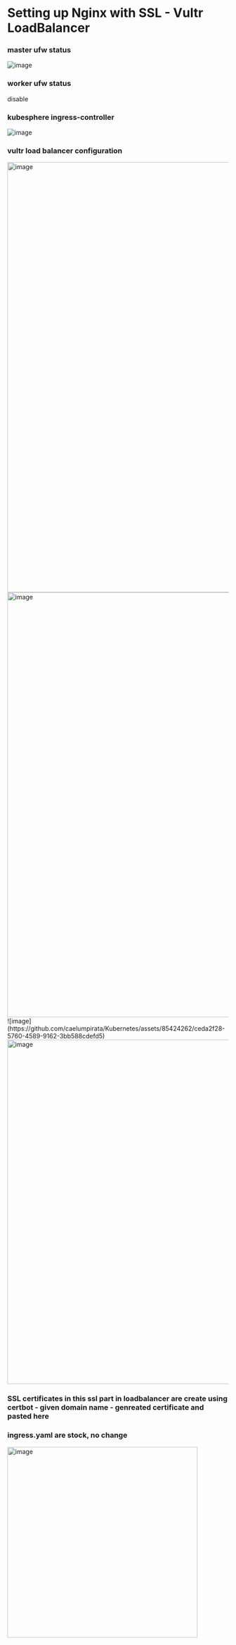# Setting up Nginx with SSL - Vultr LoadBalancer

### master ufw status
![image](https://github.com/caelumpirata/Kubernetes/assets/85424262/a6c2a73c-4448-475d-8f5f-83b0ebe99be8)

### worker ufw status
 disable

 ### kubesphere ingress-controller
 ![image](https://github.com/caelumpirata/Kubernetes/assets/85424262/75e9a7f5-25d6-42ba-979a-bedd87840127)

 ### vultr load balancer configuration
 <img width="977" alt="image" src="https://github.com/caelumpirata/Kubernetes/assets/85424262/5ec70c64-f6bb-4e15-9e21-6b73cbd80b28">
 <img width="965" alt="image" src="https://github.com/caelumpirata/Kubernetes/assets/85424262/d0d2c3b3-45ff-4123-9ad6-3b6eccc94ca2">
![image](https://github.com/caelumpirata/Kubernetes/assets/85424262/ceda2f28-5760-4589-9162-3bb588cdefd5)
<img width="782" alt="image" src="https://github.com/caelumpirata/Kubernetes/assets/85424262/d24bd45d-971b-4efe-bc4e-5648723bd401">

### SSL certificates in this ssl part in loadbalancer are create using certbot - given domain name  - genreated certificate and pasted here
### ingress.yaml are stock, no change
<img width="433" alt="image" src="https://github.com/caelumpirata/Kubernetes/assets/85424262/113eafd4-1d94-4d7b-9214-96d81e1513d1">

